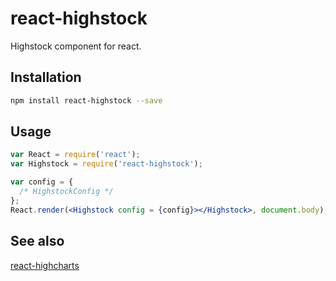 react-highstock
================
Highstock component for react.

## Installation
```bash
npm install react-highstock --save
```

## Usage

```jsx
var React = require('react');
var Highstock = require('react-highstock');

var config = {
  /* HighstockConfig */
};
React.render(<Highstock config = {config}></Highstock>, document.body);
```

## See also

[react-highcharts](http://github.com/kirjs/react-highcharts)
